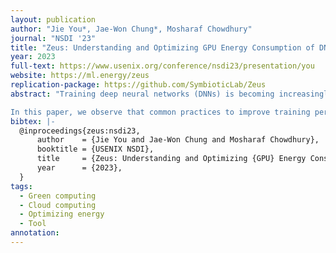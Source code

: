 ```yaml
---
layout: publication
author: "Jie You*, Jae-Won Chung*, Mosharaf Chowdhury"
journal: "NSDI '23"
title: "Zeus: Understanding and Optimizing GPU Energy Consumption of DNN Training"
year: 2023
full-text: https://www.usenix.org/conference/nsdi23/presentation/you
website: https://ml.energy/zeus
replication-package: https://github.com/SymbioticLab/Zeus
abstract: "Training deep neural networks (DNNs) is becoming increasingly more resource- and energy-intensive every year. Unfortunately, existing works primarily focus on optimizing DNN training for faster completion, often without considering the impact on energy efficiency.

In this paper, we observe that common practices to improve training performance can often lead to inefficient energy usage. More importantly, we demonstrate that there is a tradeoff between energy consumption and performance optimization. To this end, we propose Zeus, an optimization framework to navigate this tradeoff by automatically finding optimal job- and GPU-level configurations for recurring DNN training jobs. Zeus uses an online exploration-exploitation approach in conjunction with just-in-time energy profiling, averting the need for expensive offline measurements, while adapting to data drifts over time. Our evaluation shows that Zeus can improve the energy efficiency of DNN training by 15.3%–75.8% for diverse workloads."
bibtex: |-
  @inproceedings{zeus:nsdi23,
      author    = {Jie You and Jae-Won Chung and Mosharaf Chowdhury},
      booktitle = {USENIX NSDI},
      title     = {Zeus: Understanding and Optimizing {GPU} Energy Consumption of {DNN} Training},
      year      = {2023},
  }
tags:
  - Green computing
  - Cloud computing
  - Optimizing energy
  - Tool
annotation: 
---
```

